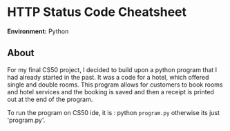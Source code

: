 # HTTP Status Code Cheatsheet

**Environment:** Python

## About
For my final CS50 project, I decided to build upon a python program that I had already started in the past. It was a code for a hotel, which offered single and double rooms. This program allows for customers to book rooms and hotel services and the booking is saved and then a receipt is printed out at the end of the program.



To run the program on CS50 ide, it is : python `program.py` otherwise its just 'program.py'.